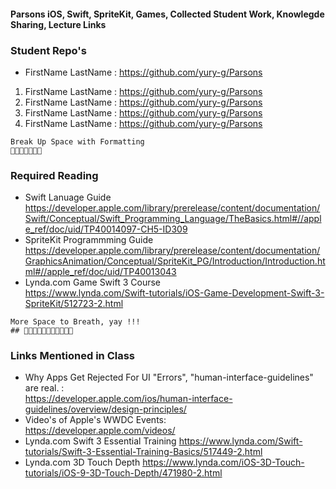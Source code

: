 #### Parsons iOS, Swift, SpriteKit, Games, Collected Student Work, Knowlegde Sharing, Lecture Links


### Student Repo's
* FirstName LastName : https://github.com/yury-g/Parsons
1. FirstName LastName : https://github.com/yury-g/Parsons
1. FirstName LastName : https://github.com/yury-g/Parsons
1. FirstName LastName : https://github.com/yury-g/Parsons
1. FirstName LastName : https://github.com/yury-g/Parsons


```
Break Up Space with Formatting 
🐶🐱🦊🐯🐰🙈🦁
```

### Required Reading
* Swift Lanuage Guide  https://developer.apple.com/library/prerelease/content/documentation/Swift/Conceptual/Swift_Programming_Language/TheBasics.html#//apple_ref/doc/uid/TP40014097-CH5-ID309
*  SpriteKit Programmming Guide
https://developer.apple.com/library/prerelease/content/documentation/GraphicsAnimation/Conceptual/SpriteKit_PG/Introduction/Introduction.html#//apple_ref/doc/uid/TP40013043
*  Lynda.com Game Swift 3 Course   
https://www.lynda.com/Swift-tutorials/iOS-Game-Development-Swift-3-SpriteKit/512723-2.html

```
More Space to Breath, yay !!!
## 🐯🐰🙈🦁🐶🐱🦊🐯🐰🙈🦁
```

### Links Mentioned in Class
*  Why Apps Get Rejected For UI "Errors", "human-interface-guidelines" are real. :  
https://developer.apple.com/ios/human-interface-guidelines/overview/design-principles/
*  Video's of Apple's WWDC Events:  
https://developer.apple.com/videos/
*  Lynda.com Swift 3 Essential Training 
https://www.lynda.com/Swift-tutorials/Swift-3-Essential-Training-Basics/517449-2.html
*  Lynda.com  3D Touch Depth
https://www.lynda.com/iOS-3D-Touch-tutorials/iOS-9-3D-Touch-Depth/471980-2.html
